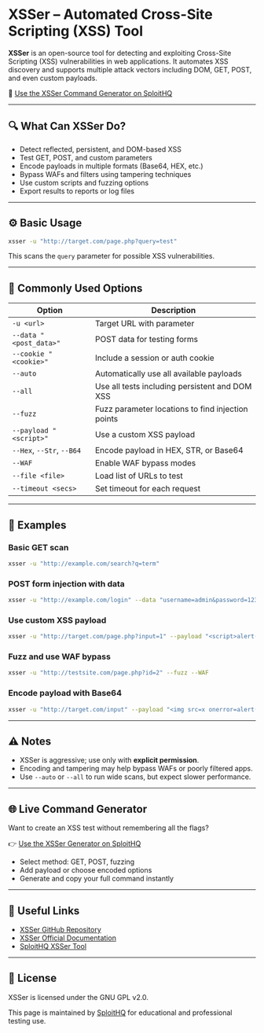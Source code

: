 # XSSer – Automated Cross-Site Scripting (XSS) Tool

**XSSer** is an open-source tool for detecting and exploiting Cross-Site Scripting (XSS) vulnerabilities in web applications. It automates XSS discovery and supports multiple attack vectors including DOM, GET, POST, and even custom payloads.

🔗 [Use the XSSer Command Generator on SploitHQ](https://sploithq.com/xss)

---

## 🔍 What Can XSSer Do?

- Detect reflected, persistent, and DOM-based XSS
- Test GET, POST, and custom parameters
- Encode payloads in multiple formats (Base64, HEX, etc.)
- Bypass WAFs and filters using tampering techniques
- Use custom scripts and fuzzing options
- Export results to reports or log files

---

## ⚙️ Basic Usage

```bash
xsser -u "http://target.com/page.php?query=test"
```

This scans the `query` parameter for possible XSS vulnerabilities.

---

## 🧰 Commonly Used Options

| Option                      | Description                                                  |
|-----------------------------|--------------------------------------------------------------|
| `-u <url>`                  | Target URL with parameter                                    |
| `--data "<post_data>"`      | POST data for testing forms                                  |
| `--cookie "<cookie>"`       | Include a session or auth cookie                            |
| `--auto`                    | Automatically use all available payloads                    |
| `--all`                     | Use all tests including persistent and DOM XSS               |
| `--fuzz`                    | Fuzz parameter locations to find injection points           |
| `--payload "<script>"`      | Use a custom XSS payload                                     |
| `--Hex`, `--Str`, `--B64`   | Encode payload in HEX, STR, or Base64                       |
| `--WAF`                     | Enable WAF bypass modes                                      |
| `--file <file>`             | Load list of URLs to test                                    |
| `--timeout <secs>`          | Set timeout for each request                                 |

---

## 🧪 Examples

### Basic GET scan
```bash
xsser -u "http://example.com/search?q=term"
```

### POST form injection with data
```bash
xsser -u "http://example.com/login" --data "username=admin&password=123"
```

### Use custom XSS payload
```bash
xsser -u "http://target.com/page.php?input=1" --payload "<script>alert(1)</script>"
```

### Fuzz and use WAF bypass
```bash
xsser -u "http://testsite.com/page.php?id=2" --fuzz --WAF
```

### Encode payload with Base64
```bash
xsser -u "http://target.com/input" --payload "<img src=x onerror=alert(1)>" --B64
```

---

## ⚠️ Notes

- XSSer is aggressive; use only with **explicit permission**.
- Encoding and tampering may help bypass WAFs or poorly filtered apps.
- Use `--auto` or `--all` to run wide scans, but expect slower performance.

---

## 🌐 Live Command Generator

Want to create an XSS test without remembering all the flags?

👉 [Use the XSSer Generator on SploitHQ](https://sploithq.com/xss)

- Select method: GET, POST, fuzzing
- Add payload or choose encoded options
- Generate and copy your full command instantly

---

## 🔗 Useful Links

- [XSSer GitHub Repository](https://github.com/epsylon/xsser)
- [XSSer Official Documentation](https://xsser.03c8.net/)
- [SploitHQ XSSer Tool](https://sploithq.com/xss)

---

## 📄 License

XSSer is licensed under the GNU GPL v2.0.

This page is maintained by [SploitHQ](https://sploithq.com) for educational and professional testing use.
